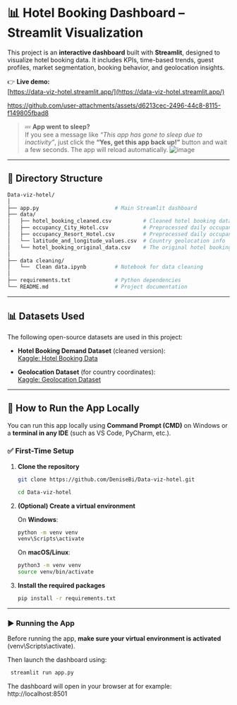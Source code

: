 # 📊 Hotel Booking Dashboard – Streamlit Visualization

This project is an **interactive dashboard** built with **Streamlit**, designed to visualize hotel booking data. It includes KPIs, time-based trends, guest profiles, market segmentation, booking behavior, and geolocation insights.

👉 **Live demo:**  
[https://data-viz-hotel.streamlit.app/](https://data-viz-hotel.streamlit.app/)


https://github.com/user-attachments/assets/d6213cec-2496-44c8-8115-f149805fbad8


> 💤 **App went to sleep?**  
If you see a message like _“This app has gone to sleep due to inactivity”_, just click the **“Yes, get this app back up!”** button and wait a few seconds. The app will reload automatically.
![image](https://github.com/user-attachments/assets/251bc686-50b8-4b55-a180-fc71576e6f2d)

---

## 📁 Directory Structure

```bash
Data-viz-hotel/
│
├── app.py                        # Main Streamlit dashboard
├── data/
│   ├── hotel_booking_cleaned.csv          # Cleaned hotel booking data
│   ├── occupancy_City_Hotel.csv           # Preprocessed daily occupancy data for City Hotel
│   ├── occupancy_Resort_Hotel.csv         # Preprocessed daily occupancy data for Resort Hotel
│   └── latitude_and_longitude_values.csv  # Country geolocation info
│   └── hotel_booking_original_data.csv    # The original hotel booking data
│
├── data cleaning/
│   └──  Clean data.ipynb         # Notebook for data cleaning
│
├── requirements.txt              # Python dependencies
└── README.md                     # Project documentation
```
---

## 📊 Datasets Used

The following open-source datasets are used in this project:

- **Hotel Booking Demand Dataset** (cleaned version):  
  [Kaggle: Hotel Booking Data](https://www.kaggle.com/datasets/mojtaba142/hotel-booking/data)

- **Geolocation Dataset** (for country coordinates):  
  [Kaggle: Geolocation Dataset](https://www.kaggle.com/datasets/liewyousheng/geolocation)

---

## 🚀 How to Run the App Locally

You can run this app locally using **Command Prompt (CMD)** on Windows or a **terminal in any IDE** (such as VS Code, PyCharm, etc.).

### ✅ First-Time Setup
1. **Clone the repository**

    ```bash
    git clone https://github.com/DeniseBi/Data-viz-hotel.git
    ```
    ```bash
    cd Data-viz-hotel
    ```

2. **(Optional) Create a virtual environment**

     On **Windows**:
    ```bash
    python -m venv venv
    venv\Scripts\activate
    ```

    On **macOS/Linux**:
    ```bash
    python3 -m venv venv
    source venv/bin/activate
    ```

3. **Install the required packages**

    ```bash
    pip install -r requirements.txt
    ```

---

### ▶️ Running the App

Before running the app, **make sure your virtual environment is activated**  (venv\Scripts\activate).

Then launch the dashboard using:

   ```bash
    streamlit run app.py
   ```

The dashboard will open in your browser at for example:  
http://localhost:8501
